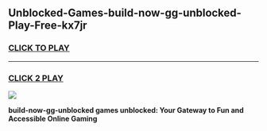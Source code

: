 
## Unblocked-Games-build-now-gg-unblocked-Play-Free-kx7jr
<h3>
<a href="https://premium76.site?title=build-now-gg-unblocked&ref=23A">CLICK TO PLAY</a></h3>
<hr>

<h3>
<a href="https://premium76.site?title=build-now-gg-unblocked&ref=23A">CLICK 2 PLAY</a>
  
</h3>

<a href="https://premium76.site?title=build-now-gg-unblocked&ref=23A"><img src="https://clearcache.store/games.png"></a>


**build-now-gg-unblocked games unblocked: Your Gateway to Fun and Accessible Online Gaming**
